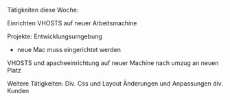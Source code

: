 Tätigkeiten diese Woche:

Einrichten VHOSTS auf neuer Arbeitsmachine

Projekte: Entwicklungsumgebung
  - neue Mac muss eingerichtet werden

VHOSTS und apacheeinrichtung auf neuer Machine nach umzug an neuen Platz

Weitere Tätigkeiten: Div. Css und Layout Änderungen und Anpassungen div. Kunden
